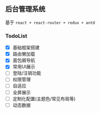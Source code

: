 ## 后台管理系统

基于 `react + react-router + redux + antd`

### TodoList

- [x] 基础框架搭建
- [x] 路由懒加载
- [x] 面包屑导航
- [x] 常用UI展示
- [ ] 登陆/注销功能
- [ ] 权限管理
- [ ] 自适应
- [ ] 全屏展示
- [ ] 定制化配置(主题色/常见布局等)
- [ ] 动态数据